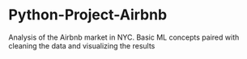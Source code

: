 # Python-Project-Airbnb
Analysis of the Airbnb market in NYC. Basic ML concepts paired with cleaning the data and visualizing the results
